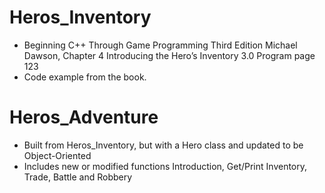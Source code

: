 # Heros_Inventory 
- Beginning C++ Through Game Programming Third Edition Michael Dawson, 
      Chapter 4 Introducing the Hero’s Inventory 3.0 Program page 123
- Code example from the book.

# Heros_Adventure
- Built from Heros_Inventory, but with a Hero class and updated to be Object-Oriented
- Includes new or modified functions Introduction, Get/Print Inventory, Trade, Battle and Robbery
